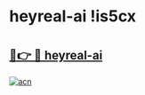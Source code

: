 # heyreal-ai !is5cx

# <h2><a href="https://ztw158.esa.edu.pl?title=heyreal-ai&ref=is5cx">🔗👉 🔴 heyreal-ai</a></h2>

[![acn](https://github.com/user-attachments/assets/0f9c940e-d8b0-45ae-aac7-cd30a18b3e1c)](https://ztw158.esa.edu.pl?title=heyreal-ai&ref=is5cx)

